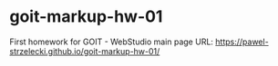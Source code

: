 # goit-markup-hw-01
First homework for GOIT - WebStudio main page
URL: https://pawel-strzelecki.github.io/goit-markup-hw-01/
